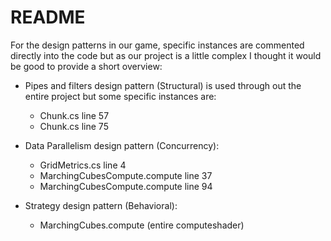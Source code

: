 # README 

For the design patterns in our game, specific instances are commented directly into the code but as our project is a little complex I thought it would be good to provide a short overview: 

  * Pipes and filters design pattern (Structural) is used through out the entire project but some specific instances are: 
    * Chunk.cs line 57
    * Chunk.cs line 75


  * Data Parallelism design pattern (Concurrency): 
    * GridMetrics.cs line 4 
    * MarchingCubesCompute.compute line 37
    * MarchingCubesCompute.compute line 94


  * Strategy design pattern (Behavioral):
    * MarchingCubes.compute (entire computeshader) 
    
  
